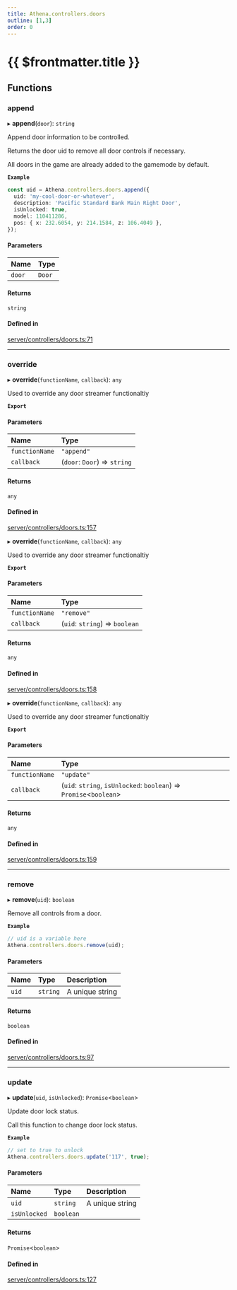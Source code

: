 ```yaml
---
title: Athena.controllers.doors
outline: [1,3]
order: 0
---
```


# {{ $frontmatter.title }}


## Functions

### append

▸ **append**(`door`): `string`

Append door information to be controlled.

Returns the door uid to remove all door controls if necessary.

All doors in the game are already added to the gamemode by default.

**`Example`**

```ts
const uid = Athena.controllers.doors.append({
  uid: 'my-cool-door-or-whatever',
  description: 'Pacific Standard Bank Main Right Door',
  isUnlocked: true,
  model: 110411286,
  pos: { x: 232.6054, y: 214.1584, z: 106.4049 },
});
```

#### Parameters

| Name | Type |
| :------ | :------ |
| `door` | `Door` |

#### Returns

`string`

#### Defined in

[server/controllers/doors.ts:71](https://github.com/Stuyk/altv-athena/blob/9c488f0/src/core/server/controllers/doors.ts#L71)

___

### override

▸ **override**(`functionName`, `callback`): `any`

Used to override any door streamer functionaltiy

**`Export`**

#### Parameters

| Name | Type |
| :------ | :------ |
| `functionName` | ``"append"`` |
| `callback` | (`door`: `Door`) => `string` |

#### Returns

`any`

#### Defined in

[server/controllers/doors.ts:157](https://github.com/Stuyk/altv-athena/blob/9c488f0/src/core/server/controllers/doors.ts#L157)

▸ **override**(`functionName`, `callback`): `any`

Used to override any door streamer functionaltiy

**`Export`**

#### Parameters

| Name | Type |
| :------ | :------ |
| `functionName` | ``"remove"`` |
| `callback` | (`uid`: `string`) => `boolean` |

#### Returns

`any`

#### Defined in

[server/controllers/doors.ts:158](https://github.com/Stuyk/altv-athena/blob/9c488f0/src/core/server/controllers/doors.ts#L158)

▸ **override**(`functionName`, `callback`): `any`

Used to override any door streamer functionaltiy

**`Export`**

#### Parameters

| Name | Type |
| :------ | :------ |
| `functionName` | ``"update"`` |
| `callback` | (`uid`: `string`, `isUnlocked`: `boolean`) => `Promise`<`boolean`\> |

#### Returns

`any`

#### Defined in

[server/controllers/doors.ts:159](https://github.com/Stuyk/altv-athena/blob/9c488f0/src/core/server/controllers/doors.ts#L159)

___

### remove

▸ **remove**(`uid`): `boolean`

Remove all controls from a door.

**`Example`**

```ts
// uid is a variable here
Athena.controllers.doors.remove(uid);
```

#### Parameters

| Name | Type | Description |
| :------ | :------ | :------ |
| `uid` | `string` | A unique string |

#### Returns

`boolean`

#### Defined in

[server/controllers/doors.ts:97](https://github.com/Stuyk/altv-athena/blob/9c488f0/src/core/server/controllers/doors.ts#L97)

___

### update

▸ **update**(`uid`, `isUnlocked`): `Promise`<`boolean`\>

Update door lock status.

Call this function to change door lock status.

**`Example`**

```ts
// set to true to unlock
Athena.controllers.doors.update('117', true);
```

#### Parameters

| Name | Type | Description |
| :------ | :------ | :------ |
| `uid` | `string` | A unique string |
| `isUnlocked` | `boolean` |  |

#### Returns

`Promise`<`boolean`\>

#### Defined in

[server/controllers/doors.ts:127](https://github.com/Stuyk/altv-athena/blob/9c488f0/src/core/server/controllers/doors.ts#L127)
